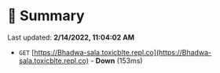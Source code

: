 # 📖 Summary
Last updated: **2/14/2022, 11:04:02 AM**

- `GET` [https://Bhadwa-sala.toxicblte.repl.co](https://Bhadwa-sala.toxicblte.repl.co) - **Down** (153ms)
